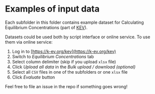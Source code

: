 # Examples of input data

Each subfolder in this folder contains example dataset for Calculating Equilibrium Concentrations (part of [KEV](https://k-ev.org)).

Datasets could be used both by script interface or online service. To use them via online service:

1. Log in to [https://k-ev.org/kev](https://k-ev.org/kev)
3. Switch to *Equilibrium Concentrations* tab
4. Select column delimiter (skip if you upload `xlsx` file)
5. Click *Upload all data* in the *Bulk upload / download (optional)*
6. Select all `CSV` files in one of the subfolders or one `xlsx` file
7. Click *Evaluate* button

Feel free to file an issue in the repo if something goes wrong!
